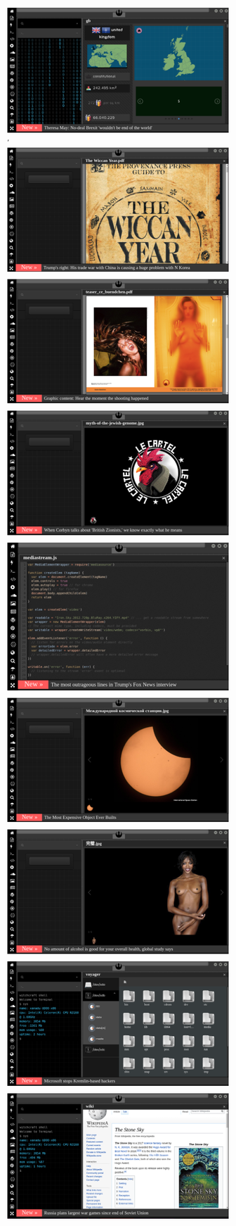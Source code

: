
[![Image](brexit.png)](https://www.pornhub.com/view_video.php?viewkey=ph5daf2b0666260),

<!-- 
bkz millet hizmet beklerken kknın osura osura uyuması
bkz gece gece akla doğu perinçekin siyasi ve kalın çızgısı gelmesi
https://www.uludagsozluk.com/k/k%C4%B1z%C4%B1na-tecav%C3%BCz-edip-engelli-birine-y%C4%B1kan-baba/ bkz akıllı adam
https://www.uludagsozluk.com/k/zall-bana-hep-abi-der/&w=bg bkz kürtçü oç larını kudurtan yiğido
https://www.uludagsozluk.com/k/zall-bana-hep-abi-der/&w=bg bkz laikçileri kudurtan yiğido
https://www.uludagsozluk.com/k/ne-ba%C4%9Fiy%C3%BCn-lan-teneke/ bkz ne bahıyon la şebbek
-->

![Image](wiccanyear.png)

[![Image](hearthemoment.png)](http://www.taschen-transfer.commedia/downloads/teaser_ce_buendchen.pdf)

[![Image](myth-of-the-jewish-genome.png)](https://www.merriam-webster.com/dictionary/chromatic)

![Image](mediasource.png)

![Image](ISS.png)

[![Image](完璧.png)](https://www.ibm.com/developerworks/jp/aix/library/au-errnovariable/index.html)

![Image](voyager.png)

![Image](stone-sky.png)


